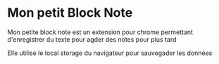 # Mon petit Block Note

Mon petite block note est un extension pour chrome permettant d'enregistrer du texte pour agder des notes pour plus tard

Elle utilise le local storage du navigateur pour sauvegader les données
